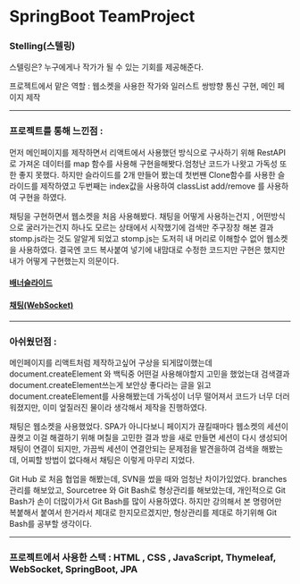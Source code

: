 # SpringBoot TeamProject


### Stelling(스텔링)
스텔링은? 누구에게나 작가가 될 수 있는 기회를 제공해준다.


프로젝트에서 맡은 역할 :
웹소켓을 사용한 작가와 일러스트 쌍방향 통신 구현, 메인 페이지 제작


<hr/>

### 프로젝트를 통해 느낀점 :

먼저 메인페이지를 제작하면서 리액트에서 사용했던 방식으로 구사하기 위해 RestAPI로 가져온 데이터를 map 함수를 사용해 구현을해봣다.엄청난 코드가 나왓고 가독성 또한 좋지 못했다.
하지만 슬라이드를 2개 만들어 봤는데 첫번짼 Clone함수를 사용한 슬라이드를 제작하였고  두번째는 index값을 사용하여 classList add/remove 를 사용하여 구현을 하였다.

채팅을 구현하면서 웹소켓을 처음 사용해봤다. 채팅을 어떻게 사용하는건지 , 어떤방식으로 굴러가는건지 하나도 모르는 상태에서 시작했기에 검색만 주구장창 해본 결과 stomp.js라는 것도 알알게 되었고 stomp.js는 도저히 내 머리로 이해할수 없어 웹소켓을 사용하였다. 결국엔 코드 복사붙여 넣기에 내맘대로 수정한 코드지만 구현은 했지만 내가 어떻게 구현했는지 의문이다.    

#### [배너슬라이드](https://github.com/CJH0120/Slider_Banner) 
####  [채팅(WebSocket)](https://github.com/CJH0120/Chat-with-WebSocket)
<hr/>

### 아쉬웠던점 : 

메인페이지를 리액트처럼 제작하고싶어 구상을 되게많이했는데  document.createElement 와 백틱중 어떤걸 사용해야할지 고민을 했었는대 검색결과 document.createElement쓰는게 보안상 좋다라는 글을 읽고 document.createElement를 사용해봤는데 가독성이 너무 떨어져서 코드가 너무 더러워졌지만, 이미 엎질러진 물이라 생각해서 제작을 진행하였다.

채팅은 웹소켓을 사용했었다. SPA가 아니다보니 페이지가 끊킬때마다 웹소켓의 세션이 끊켯고 이걸 해결하기 위해 며칠을 고민한 결과 방을 새로 만들면 세션이 다시 생성되어 채팅이 연결이 되지만, 가끔씩 세션이 연결안되는 문제점을 발견을하여 검색을 해봤는데, 어찌할 방법이 없다해서 채팅은 이렇게 마무리 지었다.   

Git Hub 로 처음 협업을 해봤는데, SVN을 썼을 때와 엄청난 차이가있었다. branches 관리를 해보았고, Sourcetree 와 Git Bash로 형상관리를 해보았는데, 개인적으로 Git Bash가 손이 더많이가서 Git Bash를 많이 사용하였다. 하지만 강의해서 본 명령어만 복붙해서 붙여서 한거라서 제대로 한지모르겠지만, 형상관리를 제대로 하기위해 Git Bash를 공부할 생각이다.


<hr/>

### 프로젝트에서 사용한 스택 : HTML , CSS , JavaScript, Thymeleaf, WebSocket, SpringBoot, JPA

